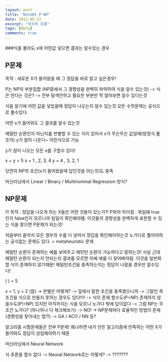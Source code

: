 ```yaml
---
layout: post
title: "Note#1 P-NP"
date: 2012-05-22
excerpt: "의식의 흐름"
tags: [Note]
comments: true
---
```


###식을 몰라도 x에 어떤값 넣으면 결과는 알수있는 경우

## P문제
목적 : 새로운 X가 들어왔을 때 그 정답을 바로 알고 싶은경우!

P는 NP의 부분집합 (NP중에서 그 경향성을 완벽히 파악하여 식을 알수 있는것)
-> 식은 안다는 것은? -> 전부 탐색안하고 필요한 부분만 딱 알아보면 알수 있다는것

식을 알기에 어떤 값을 넣었을때 정답이 나오는지 알수 있는것
모든 수학문제는 공식으로 풀수있다.

어떤 x가 들어와도 그 결과를 알수 있는것

헤밀턴 순환인지 아닌지를 판별할 수 있는 식이 있어서
x가 무슨무슨 값일때(방정식 풀듯이) y가 참이 나온다~ 이런식으로 가능

y가 참이 나오는 모든 x를 구할수 있다!

x + y = 5
x = 1 , 2, 3, 4
y = 4 , 3, 2, 1

당연히 NP의 조건(x가 들어왔을때 답인것을 아는것)도 충족

머신러닝에서 Linear / Binary / Multinominal Regression 방식?


## NP문제
!!! 목적 : 정답을 나오게 하는 X들은 어떤 것들이 있는가?!
P와의 차이점 : 뭐일떄 true인지 false인지 모르니까 일일이 확인해야됌.
이것들의 경향성을 완벽하게 표현할 수 있는 식을 찾으면 P문제가 되는것!

처음부터 끝까지 모든 경우의 수를 다 넣어서 정답을 확인해야하는것
노가다로 풀어야하는 공식없는 문제도 있다.
= metaheuristic 문제

헤밀턴 순환이 존재하는 예를 보여주고 헤민턴 순환이 가능하다고 말하는것!
사실 근데 헤밀턴 순환이 되는지 안되는지 결과를 모르면 아예 예를 다 찾아봐야됨.
이것을 일반화 할 식이 존재하지 않기때문!
해밀턴조건을 충족하는지는 정답이 나왔을 경우만 알수있다!

(    ) = 5

x = 1, y = 2 (참) -> 판별은 어떻게? -> 앞에서 말한 조건을 충족했으니까 -> 그말인 즉 조건을 식으로 만들지 못하는 경우도 있다!!!!
-> 식이 존재 할수도(P=NP) 존재하지 않을수도(P!=NP) 있지만 아직까지는 식을 모르니 노가다 밖에 답이없다
-> 그럼 NP는 무조건 노가다? (하나하나 다 체크해보기) -> NO!
-> NP문제마다 효율적인 방법이 존재 (경향성을 찾아내는 법?!)
-> GA / ACO / NN 등?


알고리즘 시험문제들은 전부 P문제!
왜냐하면 내가 만든 알고리즘에 만족하는 어떤 X가 들어와도 정답이 성립해야하기 때문

머신러닝에서 Neural Network

식 추론을 할수 없다 -> Neural Network로는 어떻게? -> ???????
